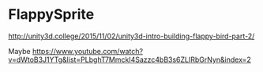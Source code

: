 # FlappySprite

http://unity3d.college/2015/11/02/unity3d-intro-building-flappy-bird-part-2/


Maybe https://www.youtube.com/watch?v=dWtoB3J1YTg&list=PLbghT7MmckI4Sazzc4bB3s6ZLIRbGrNyn&index=2
